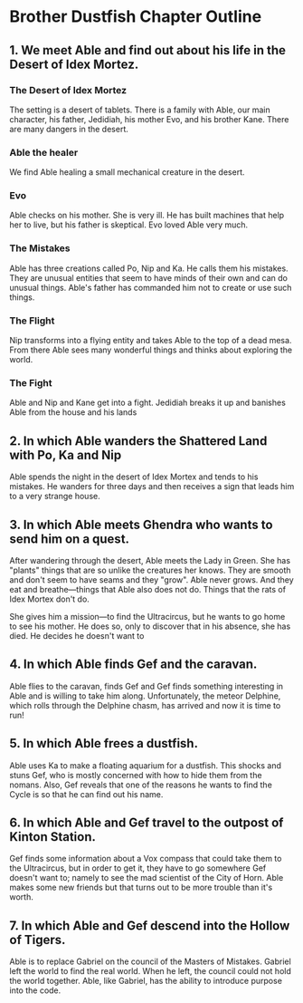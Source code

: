 # Brother Dustfish Chapter Outline

## 1. We meet Able and find out about his life in the Desert of Idex Mortez.

### The Desert of Idex Mortez
The setting is a desert of tablets. There is a family with Able, our main character, his father, Jedidiah, his mother Evo, and his brother Kane. There are many dangers in the desert.

### Able the healer
We find Able healing a small mechanical creature in the desert.

### Evo
Able checks on his mother. She is very ill. He has built machines that help her to live, but his father is skeptical. Evo loved Able very much.

### The Mistakes
Able has three creations called Po, Nip and Ka. He calls them his mistakes. They are unusual entities that seem to have minds of their own and can do unusual things. Able's father has commanded him not to create or use such things.

### The Flight
Nip transforms into a flying entity and takes Able to the top of a dead mesa. From there Able sees many wonderful things and thinks about exploring the world.

### The Fight
Able and Nip and Kane get into a fight. Jedidiah breaks it up and banishes Able from the house and his lands


## 2. In which Able wanders the Shattered Land with Po, Ka and Nip

Able spends the night in the desert of Idex Mortex and tends to his mistakes. He wanders for three days and then receives a sign that leads him to a very strange house.

## 3. In which Able meets Ghendra who wants to send him on a quest.

After wandering through the desert, Able meets the Lady in Green. She has "plants" things that are so unlike the creatures her knows. They are smooth and don't seem to have seams and they "grow". Able never grows. And they eat and breathe—things that Able also does not do. Things that the rats of Idex Mortex don't do.

She gives him a mission—to find the Ultracircus, but he wants to go home to see his mother. He does so, only to discover that in his absence, she has died. He decides he doesn't want to 


## 4. In which Able finds Gef and the caravan.

Able flies to the caravan, finds Gef and Gef finds something interesting in Able and is willing to take him along. Unfortunately, the meteor Delphine, which rolls through the Delphine chasm, has arrived and now it is time to run!

## 5. In which Able frees a dustfish.

Able uses Ka to make a floating aquarium for a dustfish. This shocks and stuns Gef, who is mostly concerned with how to hide them from the nomans. Also, Gef reveals that one of the reasons he wants to find the Cycle is so that he can find out his name.

## 6. In which Able and Gef travel to the outpost of Kinton Station.

Gef finds some information about a Vox compass that could take them to the Ultracircus, but in order to get it, they have to go somewhere Gef doesn't want to; namely to see the mad scientist of the City of Horn. Able makes some new friends but that turns out to be more trouble than it's worth.

## 7. In which Able and Gef descend into the Hollow of Tigers.

Able is to replace Gabriel on the council of the Masters of Mistakes. Gabriel left the world to find the real world. When he left, the council could not hold the world together. Able, like Gabriel, has the ability to introduce purpose into the code.